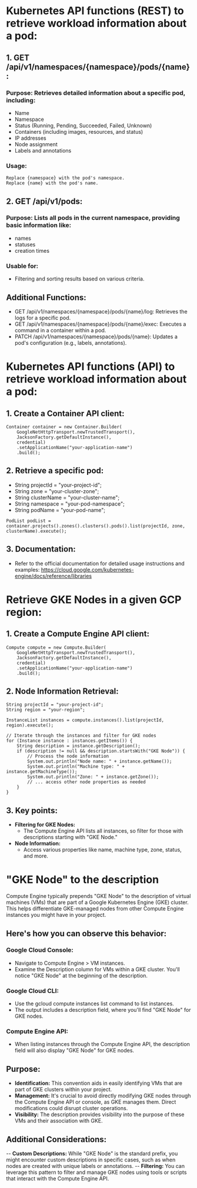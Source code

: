 # Kubernetes API functions (REST) to retrieve workload information about a pod:

## 1. GET /api/v1/namespaces/{namespace}/pods/{name}:

### Purpose: Retrieves detailed information about a specific pod, including:
- Name
- Namespace
- Status (Running, Pending, Succeeded, Failed, Unknown)
- Containers (including images, resources, and status)
- IP addresses
- Node assignment
- Labels and annotations
  
### Usage:
    Replace {namespace} with the pod's namespace.
    Replace {name} with the pod's name.

## 2. GET /api/v1/pods:

### Purpose: Lists all pods in the current namespace, providing basic information like:
- names
- statuses
- creation times

### Usable for:
- Filtering and sorting results based on various criteria.

## Additional Functions:

- GET /api/v1/namespaces/{namespace}/pods/{name}/log: Retrieves the logs for a specific pod.
- GET /api/v1/namespaces/{namespace}/pods/{name}/exec: Executes a command in a container within a pod.
- PATCH /api/v1/namespaces/{namespace}/pods/{name}: Updates a pod's configuration (e.g., labels, annotations).

# Kubernetes API functions (API) to retrieve workload information about a pod:

## 1. Create a Container API client:
```
Container container = new Container.Builder(
    GoogleNetHttpTransport.newTrustedTransport(),
    JacksonFactory.getDefaultInstance(),
    credential)
    .setApplicationName("your-application-name")
    .build();
```

## 2. Retrieve a specific pod:
- String projectId = "your-project-id";
- String zone = "your-cluster-zone";
- String clusterName = "your-cluster-name";
- String namespace = "your-pod-namespace";
- String podName = "your-pod-name";

```
PodList podList = container.projects().zones().clusters().pods().list(projectId, zone, clusterName).execute();
```

## 3. Documentation:
- Refer to the official documentation for detailed usage instructions and examples: https://cloud.google.com/kubernetes-engine/docs/reference/libraries


# Retrieve GKE Nodes in a given GCP region:

## 1. Create a Compute Engine API client:

```
Compute compute = new Compute.Builder(
    GoogleNetHttpTransport.newTrustedTransport(),
    JacksonFactory.getDefaultInstance(),
    credential)
    .setApplicationName("your-application-name")
    .build();
```

## 2. Node Information Retrieval:

```
String projectId = "your-project-id";
String region = "your-region";

InstanceList instances = compute.instances().list(projectId, region).execute();

// Iterate through the instances and filter for GKE nodes
for (Instance instance : instances.getItems()) {
    String description = instance.getDescription();
    if (description != null && description.startsWith("GKE Node")) {
        // Process the node information
        System.out.println("Node name: " + instance.getName());
        System.out.println("Machine type: " + instance.getMachineType());
        System.out.println("Zone: " + instance.getZone());
        // ... access other node properties as needed
    }
}
```

## 3. Key points:

- **Filtering for GKE Nodes:**
  - The Compute Engine API lists all instances, so filter for those with descriptions starting with "GKE Node."
- **Node Information:**
  - Access various properties like name, machine type, zone, status, and more.


# "GKE Node" to the description

Compute Engine typically prepends "GKE Node" to the description of virtual machines (VMs) that are part of a Google Kubernetes Engine (GKE) cluster. This helps differentiate GKE-managed nodes from other Compute Engine instances you might have in your project.

## Here's how you can observe this behavior:

### Google Cloud Console:
- Navigate to Compute Engine > VM instances.
- Examine the Description column for VMs within a GKE cluster. You'll notice "GKE Node" at the beginning of the description.

### Google Cloud CLI:
- Use the gcloud compute instances list command to list instances.
- The output includes a description field, where you'll find "GKE Node" for GKE nodes.

### Compute Engine API:
- When listing instances through the Compute Engine API, the description field will also display "GKE Node" for GKE nodes.

## Purpose:
- **Identification:** This convention aids in easily identifying VMs that are part of GKE clusters within your project.
- **Management:** It's crucial to avoid directly modifying GKE nodes through the Compute Engine API or console, as GKE manages them. Direct modifications could disrupt cluster operations.
- **Visibility:** The description provides visibility into the purpose of these VMs and their association with GKE.

## Additional Considerations:
-- **Custom Descriptions:** While "GKE Node" is the standard prefix, you might encounter custom descriptions in specific cases, such as when nodes are created with unique labels or annotations.
-- **Filtering:** You can leverage this pattern to filter and manage GKE nodes using tools or scripts that interact with the Compute Engine API.
    




